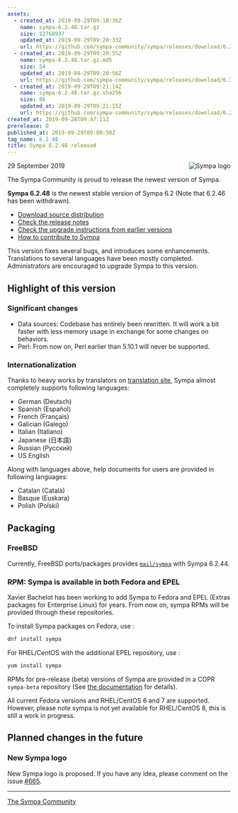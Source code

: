 ```yaml
---
assets:
  - created_at: 2019-09-29T09:18:36Z
    name: sympa-6.2.48.tar.gz
    size: 12768937
    updated_at: 2019-09-29T09:20:33Z
    url: https://github.com/sympa-community/sympa/releases/download/6.2.48/sympa-6.2.48.tar.gz
  - created_at: 2019-09-29T09:20:55Z
    name: sympa-6.2.48.tar.gz.md5
    size: 54
    updated_at: 2019-09-29T09:20:56Z
    url: https://github.com/sympa-community/sympa/releases/download/6.2.48/sympa-6.2.48.tar.gz.md5
  - created_at: 2019-09-29T09:21:14Z
    name: sympa-6.2.48.tar.gz.sha256
    size: 86
    updated_at: 2019-09-29T09:21:15Z
    url: https://github.com/sympa-community/sympa/releases/download/6.2.48/sympa-6.2.48.tar.gz.sha256
created_at: 2019-09-28T09:47:11Z
prerelease: 0
published_at: 2019-09-29T09:00:50Z
tag_name: 6.2.48
title: Sympa 6.2.48 released
---
```


<img align="right" src="https://www.sympa.org/_media/logos/old/sympa_multi_150x121.png" title="Sympa logo"/> 29 September 2019

The Sympa Community is proud to release the newest version of Sympa.

**Sympa 6.2.48** is the newest stable version of Sympa 6.2 (Note that 6.2.46 has been withdrawn).

  - [Download source distribution](https://github.com/sympa-community/sympa/releases/download/6.2.48/sympa-6.2.48.tar.gz)
  - [Check the release notes](https://github.com/sympa-community/sympa/blob/6.2.48/NEWS.md)
  - [Check the upgrade instructions from earlier versions](https://sympa-community.github.io/manual/upgrade/notes.html)
  - [How to contribute to Sympa](https://github.com/sympa-community/sympa/blob/6.2.48/CONTRIBUTING.md)

This version fixes several bugs, and introduces some enhancements.  Translations to several languages have been mostly completed.  Administrators are encouraged to upgrade Sympa to this version.

Highlight of this version
-------------------------

### Significant changes

  * Data sources: Codebase has entirely been rewritten. It will work a bit faster with less memory usage in exchange for some changes on behaviors.
  * Perl: From now on, Perl earlier than 5.10.1 will never be supported.

### Internationalization

Thanks to heavy works by translators on [translation site](https://translate.sympa.org), Sympa almost completely supports following languages:

  * German (Deutsch)
  * Spanish (Español)
  * French (Français)
  * Galician (Galego)
  * Italian (Italiano)
  * Japanese (日本語)
  * Russian (Русский)
  * US English

Along with languages above, help documents for users are provided in following languages:

  * Catalan (Català)
  * Basque (Euskara)
  * Polish (Polski)

Packaging
-----------

### FreeBSD

Currently, FreeBSD ports/packages provides [`mail/sympa`](https://www.freebsd.org/cgi/ports.cgi?query=sympa&sektion=mail) with Sympa 6.2.44.

### RPM: Sympa is available in both Fedora and EPEL

Xavier Bachelot has been working to add Sympa to Fedora and EPEL (Extras packages for Enterprise Linux) for years.  From now on, sympa RPMs will be provided through these repositories.

To install Sympa packages on Fedora, use :
``` bash
dnf install sympa
```
For RHEL/CentOS with the additional EPEL repository, use :
``` bash
yum install sympa
```

RPMs for pre-release (beta) versions of Sympa are provided in a  COPR `sympa-beta` repository (See [the documentation](https://sympa-community.github.io/manual/install/install-sympa-distribution-rpm.html) for details).

All current Fedora versions and RHEL/CentOS 6 and 7 are supported. However, please note sympa is not yet available for RHEL/CentOS 8, this is still a work in progress.

Planned changes in the future
-----------------------------

### New Sympa logo

New Sympa logo is proposed.  If you have any idea, please comment on the issue [\#665](https://github.com/sympa-community/sympa/issues/665).

----
[The Sympa Community](https://github.com/sympa-community)
